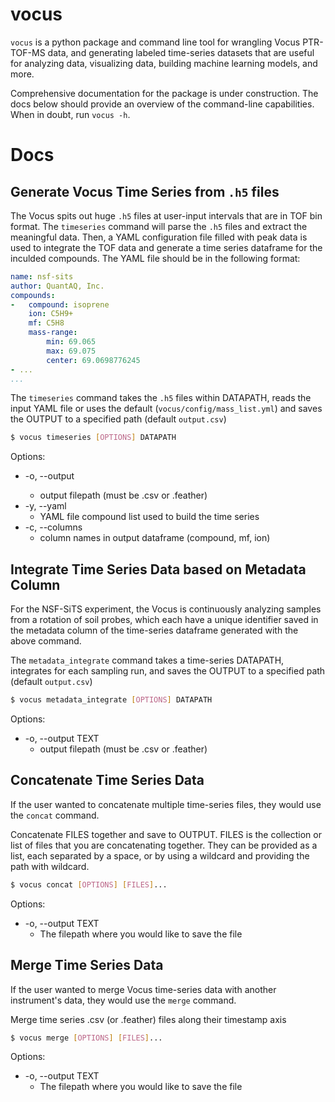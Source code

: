 # vocus
`vocus` is a python package and command line tool for wrangling Vocus PTR-TOF-MS data, and generating labeled time-series datasets that are useful for analyzing data, visualizing data, building machine learning models, and more.

Comprehensive documentation for the package is under construction.
The docs below should provide an overview of the command-line capabilities. When in doubt, run `vocus -h`.

# Docs

## Generate Vocus Time Series from `.h5` files

The Vocus spits out huge `.h5` files at user-input intervals that are in TOF bin format. The `timeseries` command will parse the `.h5` files and extract the meaningful data. Then, a YAML configuration file filled with peak data is used to integrate the TOF data and generate a time series dataframe for the inculded compounds. The YAML file should be in the following format:

```YAML
name: nsf-sits
author: QuantAQ, Inc.
compounds:
-   compound: isoprene
    ion: C5H9+
    mf: C5H8
    mass-range:
        min: 69.065
        max: 69.075
        center: 69.0698776245
- ...
...
```

The `timeseries` command takes the `.h5` files within DATAPATH, reads the input YAML file or uses the default (`vocus/config/mass_list.yml`) and saves the OUTPUT to a specified path (default `output.csv`)

```sh
$ vocus timeseries [OPTIONS] DATAPATH
```
Options:
- -o, --output <output>
    - output filepath (must be .csv or .feather)
- -y, --yaml
    - YAML file compound list used to build the time series
- -c, --columns
    - column names in output dataframe (compound, mf, ion)


## Integrate Time Series Data based on Metadata Column

For the NSF-SiTS experiment, the Vocus is continuously analyzing samples from a rotation of soil probes, which each have a unique identifier saved in the metadata column of the time-series dataframe generated with the above command.

The `metadata_integrate` command takes a time-series DATAPATH, integrates for each sampling run, and saves the OUTPUT to a specified path (default `output.csv`)

```sh
$ vocus metadata_integrate [OPTIONS] DATAPATH
```
Options:
-  -o, --output TEXT 
    - output filepath (must be .csv or .feather)


## Concatenate Time Series Data

If the user wanted to concatenate multiple time-series files, they would use the `concat` command.

Concatenate FILES together and save to OUTPUT. FILES is the collection or
list of files that you are concatenating together. They can be provided as
a list, each separated by a space, or by using a wildcard and providing the path with wildcard.

```sh
$ vocus concat [OPTIONS] [FILES]...
```
Options:
-  -o, --output TEXT 
    - The filepath where you would like to save the file

## Merge Time Series Data

If the user wanted to merge Vocus time-series data with another instrument's data, they would use the `merge` command.

Merge time series .csv (or .feather) files along their timestamp axis
```sh
$ vocus merge [OPTIONS] [FILES]...
```
Options:
-  -o, --output TEXT 
    - The filepath where you would like to save the file
